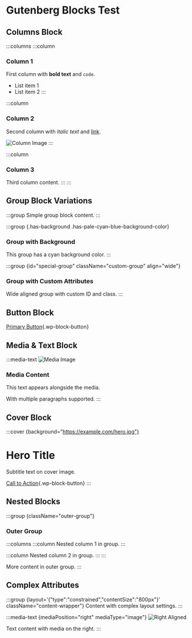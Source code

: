 # Gutenberg Blocks Test

## Columns Block

:::columns
:::column
### Column 1
First column with **bold text** and `code`.
- List item 1
- List item 2
:::

:::column
### Column 2
Second column with *italic text* and [link](https://example.com).

![Column Image](https://example.com/col-image.jpg)
:::

:::column
### Column 3
Third column content.
:::
:::

## Group Block Variations

:::group
Simple group block content.
:::

:::group {.has-background .has-pale-cyan-blue-background-color}
### Group with Background
This group has a cyan background color.
:::

:::group {id="special-group" className="custom-group" align="wide"}
### Group with Custom Attributes
Wide aligned group with custom ID and class.
:::

## Button Block

[Primary Button](https://example.com/action){.wp-block-button}

## Media & Text Block

:::media-text
![Media Image](https://example.com/media.jpg)

### Media Content
This text appears alongside the media.

With multiple paragraphs supported.
:::

## Cover Block

:::cover {background="https://example.com/hero.jpg"}
# Hero Title
Subtitle text on cover image.

[Call to Action](https://example.com){.wp-block-button}
:::

## Nested Blocks

:::group {className="outer-group"}
### Outer Group

:::columns
:::column
Nested column 1 in group.
:::

:::column
Nested column 2 in group.
:::
:::

More content in outer group.
:::

## Complex Attributes

:::group {layout='{"type":"constrained","contentSize":"800px"}' className="content-wrapper"}
Content with complex layout settings.
:::

:::media-text {mediaPosition="right" mediaType="image"}
![Right Aligned](https://example.com/right.jpg)

Text content with media on the right.
:::